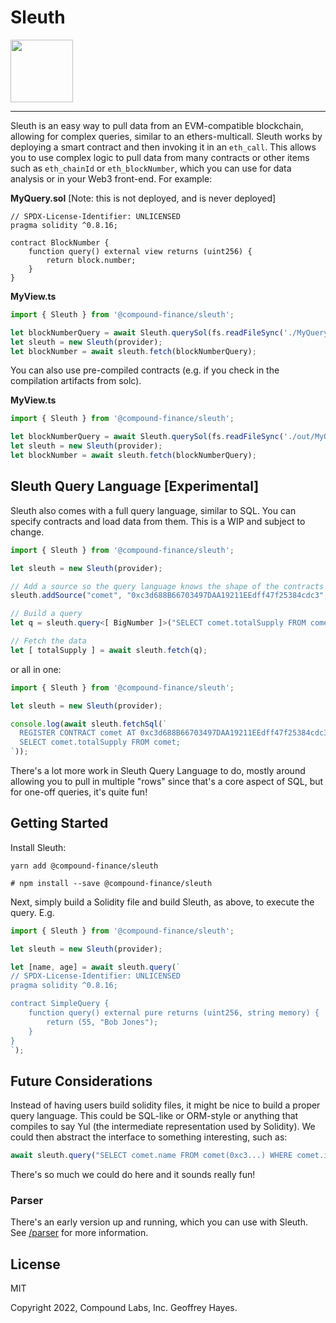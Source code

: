 # Sleuth

<img src="https://github.com/compound-finance/sleuth/raw/main/logo.png" width="100">

----

Sleuth is an easy way to pull data from an EVM-compatible blockchain, allowing for complex queries, similar to an ethers-multicall. Sleuth works by deploying a smart contract and then invoking it in an `eth_call`. This allows you to use complex logic to pull data from many contracts or other items such as `eth_chainId` or `eth_blockNumber`, which you can use for data analysis or in your Web3 front-end. For example:

**MyQuery.sol** [Note: this is not deployed, and is never deployed]
```sol
// SPDX-License-Identifier: UNLICENSED
pragma solidity ^0.8.16;

contract BlockNumber {
    function query() external view returns (uint256) {
        return block.number;
    }
}
```

**MyView.ts**
```ts
import { Sleuth } from '@compound-finance/sleuth';

let blockNumberQuery = await Sleuth.querySol(fs.readFileSync('./MyQuery.sol', 'utf8'));
let sleuth = new Sleuth(provider);
let blockNumber = await sleuth.fetch(blockNumberQuery);
```

You can also use pre-compiled contracts (e.g. if you check in the compilation artifacts from solc).

**MyView.ts**
```ts
import { Sleuth } from '@compound-finance/sleuth';

let blockNumberQuery = await Sleuth.querySol(fs.readFileSync('./out/MyQuery.json', 'utf8'));
let sleuth = new Sleuth(provider);
let blockNumber = await sleuth.fetch(blockNumberQuery);
```

## Sleuth Query Language [Experimental]

Sleuth also comes with a full query language, similar to SQL. You can specify contracts and load data from them. This is a WIP and subject to change.

```ts
import { Sleuth } from '@compound-finance/sleuth';

let sleuth = new Sleuth(provider);

// Add a source so the query language knows the shape of the contracts you'll be querying.
sleuth.addSource("comet", "0xc3d688B66703497DAA19211EEdff47f25384cdc3", ["function totalSupply() returns (uint256)"]);

// Build a query
let q = sleuth.query<[ BigNumber ]>("SELECT comet.totalSupply FROM comet;");

// Fetch the data
let [ totalSupply ] = await sleuth.fetch(q);
```

or all in one:

```ts
import { Sleuth } from '@compound-finance/sleuth';

let sleuth = new Sleuth(provider);

console.log(await sleuth.fetchSql(`
  REGISTER CONTRACT comet AT 0xc3d688B66703497DAA19211EEdff47f25384cdc3 WITH INTERFACE ["function totalSupply() returns (uint256)"];
  SELECT comet.totalSupply FROM comet;
`));
```

There's a lot more work in Sleuth Query Language to do, mostly around allowing you to pull in multiple "rows" since that's a core aspect of SQL, but for one-off queries, it's quite fun! 

## Getting Started

Install Sleuth:

```
yarn add @compound-finance/sleuth

# npm install --save @compound-finance/sleuth
```

Next, simply build a Solidity file and build Sleuth, as above, to execute the query. E.g.

```ts
import { Sleuth } from '@compound-finance/sleuth';

let sleuth = new Sleuth(provider);

let [name, age] = await sleuth.query(`
// SPDX-License-Identifier: UNLICENSED
pragma solidity ^0.8.16;

contract SimpleQuery {
    function query() external pure returns (uint256, string memory) {
        return (55, "Bob Jones");
    }
}
`);
```

## Future Considerations

Instead of having users build solidity files, it might be nice to build a proper query language. This could be SQL-like or ORM-style or anything that compiles to say Yul (the intermediate representation used by Solidity). We could then abstract the interface to something interesting, such as:

```ts
await sleuth.query("SELECT comet.name FROM comet(0xc3...) WHERE comet.id = 5");
```

There's so much we could do here and it sounds really fun!

### Parser

There's an early version up and running, which you can use with Sleuth. See [/parser](/parser) for more information.

## License

MIT

Copyright 2022, Compound Labs, Inc. Geoffrey Hayes.
